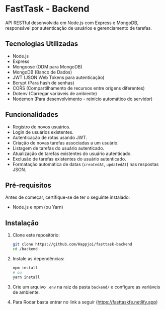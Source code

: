 # FastTask - Backend

API RESTful desenvolvida em Node.js com Express e MongoDB, responsável por autenticação de usuários e gerenciamento de tarefas.

## Tecnologias Utilizadas

* Node.js
* Express
* Mongoose (ODM para MongoDB)
* MongoDB (Banco de Dados)
* JWT (JSON Web Tokens para autenticação)
* Bcrypt (Para hash de senhas)
* CORS (Compartilhamento de recursos entre origens diferentes)
* Dotenv (Carregar variáveis de ambiente)
* Nodemon (Para desenvolvimento - reinício automático do servidor)

## Funcionalidades

* Registro de novos usuários.
* Login de usuários existentes.
* Autenticação de rotas usando JWT.
* Criação de novas tarefas associadas a um usuário.
* Listagem de tarefas do usuário autenticado.
* Atualização de tarefas existentes do usuário autenticado.
* Exclusão de tarefas existentes do usuário autenticado.
* Formatação automática de datas (`createdAt`, `updatedAt`) nas respostas JSON.

## Pré-requisitos

Antes de começar, certifique-se de ter o seguinte instalado:

* Node.js e npm (ou Yarn)

## Instalação

1.  Clone este repositório:

    ```bash
    git clone https://github.com/Happjoi/fasttask-backend
    cd /backend
    ```

2.  Instale as dependências:

    ```bash
    npm install
    # ou
    yarn install
    ```

3.  Crie um arquivo `.env` na raiz da pasta `backend/` e configure as variáveis de ambiente.

4.  Para Rodar basta entrar no link a seguir (https://fasttaskfe.netlify.app)
